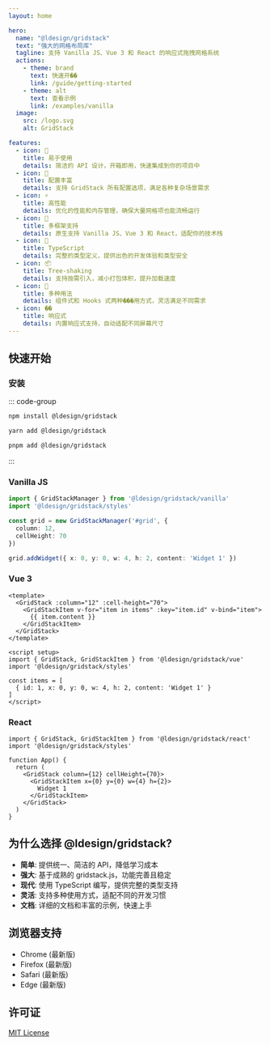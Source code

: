 ```yaml
---
layout: home

hero:
  name: "@ldesign/gridstack"
  text: "强大的网格布局库"
  tagline: 支持 Vanilla JS、Vue 3 和 React 的响应式拖拽网格系统
  actions:
    - theme: brand
      text: 快速开��
      link: /guide/getting-started
    - theme: alt
      text: 查看示例
      link: /examples/vanilla
  image:
    src: /logo.svg
    alt: GridStack

features:
  - icon: 🚀
    title: 易于使用
    details: 简洁的 API 设计，开箱即用，快速集成到你的项目中
  - icon: 🎨
    title: 配置丰富
    details: 支持 GridStack 所有配置选项，满足各种复杂场景需求
  - icon: ⚡️
    title: 高性能
    details: 优化的性能和内存管理，确保大量网格项也能流畅运行
  - icon: 🔧
    title: 多框架支持
    details: 原生支持 Vanilla JS、Vue 3 和 React，适配你的技术栈
  - icon: 🎯
    title: TypeScript
    details: 完整的类型定义，提供出色的开发体验和类型安全
  - icon: 📦
    title: Tree-shaking
    details: 支持按需引入，减小打包体积，提升加载速度
  - icon: 🎪
    title: 多种用法
    details: 组件式和 Hooks 式两种���用方式，灵活满足不同需求
  - icon: ��
    title: 响应式
    details: 内置响应式支持，自动适配不同屏幕尺寸
---
```


## 快速开始

### 安装

::: code-group
```bash [npm]
npm install @ldesign/gridstack
```

```bash [yarn]
yarn add @ldesign/gridstack
```

```bash [pnpm]
pnpm add @ldesign/gridstack
```
:::

### Vanilla JS

```typescript
import { GridStackManager } from '@ldesign/gridstack/vanilla'
import '@ldesign/gridstack/styles'

const grid = new GridStackManager('#grid', {
  column: 12,
  cellHeight: 70
})

grid.addWidget({ x: 0, y: 0, w: 4, h: 2, content: 'Widget 1' })
```

### Vue 3

```vue
<template>
  <GridStack :column="12" :cell-height="70">
    <GridStackItem v-for="item in items" :key="item.id" v-bind="item">
      {{ item.content }}
    </GridStackItem>
  </GridStack>
</template>

<script setup>
import { GridStack, GridStackItem } from '@ldesign/gridstack/vue'
import '@ldesign/gridstack/styles'

const items = [
  { id: 1, x: 0, y: 0, w: 4, h: 2, content: 'Widget 1' }
]
</script>
```

### React

```tsx
import { GridStack, GridStackItem } from '@ldesign/gridstack/react'
import '@ldesign/gridstack/styles'

function App() {
  return (
    <GridStack column={12} cellHeight={70}>
      <GridStackItem x={0} y={0} w={4} h={2}>
        Widget 1
      </GridStackItem>
    </GridStack>
  )
}
```

## 为什么选择 @ldesign/gridstack?

- **简单**: 提供统一、简洁的 API，降低学习成本
- **强大**: 基于成熟的 gridstack.js，功能完善且稳定
- **现代**: 使用 TypeScript 编写，提供完整的类型支持
- **灵活**: 支持多种使用方式，适配不同的开发习惯
- **文档**: 详细的文档和丰富的示例，快速上手

## 浏览器支持

- Chrome (最新版)
- Firefox (最新版)
- Safari (最新版)
- Edge (最新版)

## 许可证

[MIT License](https://opensource.org/licenses/MIT)

